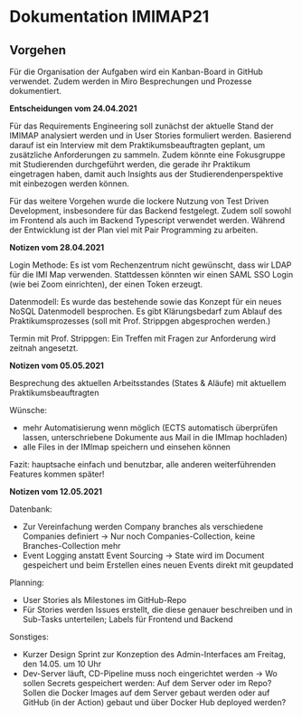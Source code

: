 # Dokumentation IMIMAP21

## Vorgehen

Für die Organisation der Aufgaben wird ein Kanban-Board in GitHub verwendet. Zudem werden in Miro Besprechungen und
Prozesse dokumentiert.

**Entscheidungen vom 24.04.2021**

Für das Requirements Engineering soll zunächst der aktuelle Stand der IMIMAP analysiert werden und in User Stories
formuliert werden. Basierend darauf ist ein Interview mit dem Praktikumsbeauftragten geplant, um zusätzliche
Anforderungen zu sammeln. Zudem könnte eine Fokusgruppe mit Studierenden durchgeführt werden, die gerade ihr Praktikum
eingetragen haben, damit auch Insights aus der Studierendenperspektive mit einbezogen werden können.

Für das weitere Vorgehen wurde die lockere Nutzung von Test Driven Development, insbesondere für das Backend festgelegt. Zudem soll sowohl im Frontend als auch im Backend Typescript verwendet werden.
Während der Entwicklung ist der Plan viel mit Pair Programming zu arbeiten.


**Notizen vom 28.04.2021**

Login Methode:
Es ist vom Rechenzentrum nicht gewünscht, dass wir LDAP für die IMI Map verwenden.
Stattdessen könnten wir einen SAML SSO Login (wie bei Zoom einrichten), der einen Token erzeugt.

Datenmodell:
Es wurde das bestehende sowie das Konzept für ein neues NoSQL Datenmodell besprochen.
Es gibt Klärungsbedarf zum Ablauf des Praktikumsprozesses (soll mit Prof. Strippgen abgesprochen werden.)

Termin mit Prof. Strippgen:
Ein Treffen mit Fragen zur Anforderung wird zeitnah angesetzt.


**Notizen vom 05.05.2021**

Besprechung des aktuellen Arbeitsstandes (States & Aläufe) mit aktuellem Praktikumsbeauftragten

Wünsche:
- mehr Automatisierung wenn möglich (ECTS automatisch überprüfen lassen, unterschriebene Dokumente aus Mail in die IMImap hochladen)
- alle Files in der IMImap speichern und einsehen können

Fazit:
hauptsache einfach und benutzbar, alle anderen weiterführenden Features kommen später!


**Notizen vom 12.05.2021**

Datenbank:
- Zur Vereinfachung werden Company branches als verschiedene Companies definiert -> Nur noch Companies-Collection, keine Branches-Collection mehr
- Event Logging anstatt Event Sourcing -> State wird im Document gespeichert und beim Erstellen eines neuen Events direkt mit geupdated

Planning:
- User Stories als Milestones im GitHub-Repo
- Für Stories werden Issues erstellt, die diese genauer beschreiben und in Sub-Tasks unterteilen; Labels für Frontend und Backend

Sonstiges:
- Kurzer Design Sprint zur Konzeption des Admin-Interfaces am Freitag, den 14.05. um 10 Uhr
- Dev-Server läuft, CD-Pipeline muss noch eingerichtet werden -> Wo sollen Secrets gespeichert werden: Auf dem Server oder im Repo? Sollen die Docker Images auf dem Server gebaut werden oder auf GitHub (in der Action) gebaut und über Docker Hub deployed werden?
